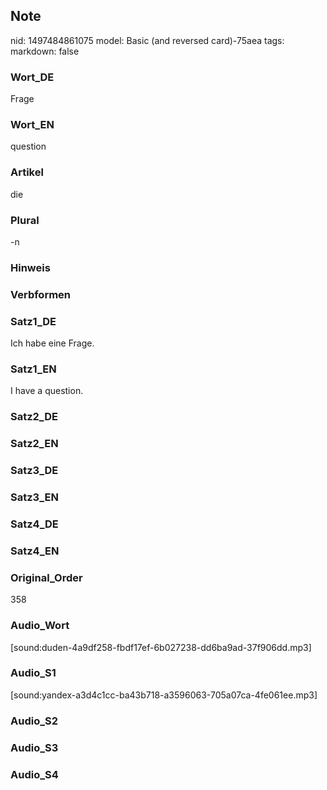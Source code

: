 ## Note
nid: 1497484861075
model: Basic (and reversed card)-75aea
tags: 
markdown: false

### Wort_DE
Frage

### Wort_EN
question

### Artikel
die

### Plural
-n

### Hinweis


### Verbformen


### Satz1_DE
Ich habe eine Frage.

### Satz1_EN
I have a question.

### Satz2_DE


### Satz2_EN


### Satz3_DE


### Satz3_EN


### Satz4_DE


### Satz4_EN


### Original_Order
358

### Audio_Wort
[sound:duden-4a9df258-fbdf17ef-6b027238-dd6ba9ad-37f906dd.mp3]

### Audio_S1
[sound:yandex-a3d4c1cc-ba43b718-a3596063-705a07ca-4fe061ee.mp3]

### Audio_S2


### Audio_S3


### Audio_S4

